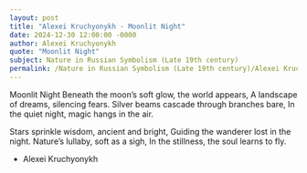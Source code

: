 ```yaml
---
layout: post
title: "Alexei Kruchyonykh - Moonlit Night"
date: 2024-12-30 12:00:00 -0000
author: Alexei Kruchyonykh
quote: "Moonlit Night"
subject: Nature in Russian Symbolism (Late 19th century)
permalink: /Nature in Russian Symbolism (Late 19th century)/Alexei Kruchyonykh/Alexei Kruchyonykh - Moonlit Night
---
```


Moonlit Night
Beneath the moon’s soft glow, the world appears,
A landscape of dreams, silencing fears.
Silver beams cascade through branches bare,
In the quiet night, magic hangs in the air.

Stars sprinkle wisdom, ancient and bright,
Guiding the wanderer lost in the night.
Nature’s lullaby, soft as a sigh,
In the stillness, the soul learns to fly.

- Alexei Kruchyonykh
